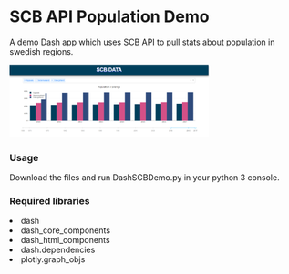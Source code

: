 # SCB API Population Demo
A demo Dash app which uses SCB API to pull stats about population in swedish regions.

<img src="https://github.com/rilo84/SCB-PopDemo/blob/master/DashDemo.PNG" width="350" title="hover text">

<h3>Usage</h3>
Download the files and run DashSCBDemo.py in your python 3 console.

<h3>Required libraries</h3>
<li>dash</li>
<li>dash_core_components</li>
<li>dash_html_components</li>
<li>dash.dependencies</li>
<li>plotly.graph_objs</li>

